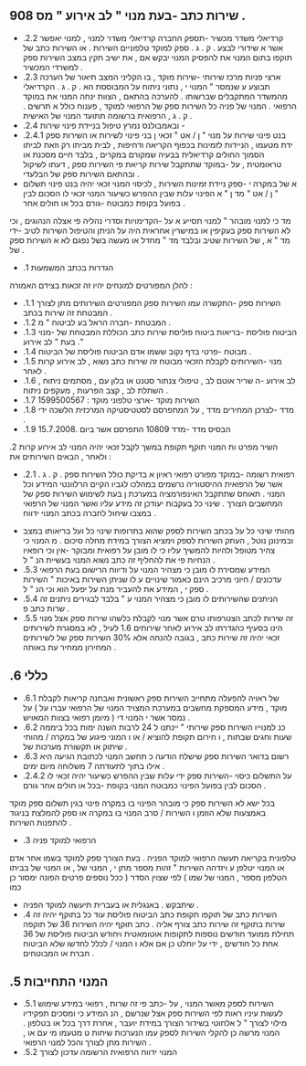 <!-- image -->

## שירות כתב -בעת מנוי " לב אירוע " מס 908 .

- .2.2 קרדיאלי משדר מכשיר -תספק החברה קרדיאלי משדר למנוי , למנוי יאפשר אשר א שידורי לבצע . ק . ג . ספק למוקד טלפוניים השירות . או השירות כתב של תוקפו בתום המנוי את להפסיק המנוי יבקש אם , את ישיב תקין במצב השירות ספק למשרדי המכשיר .
- .2.3 ארצי פניות מרכז שירותי -שירות מוקד , בו הקליני המצב תיאור של הערכה תבוצע ע שנמסר " המנוי י , נתוני ניתוח על המבוססת הא . ק . ג . הקרדיאלי מהמשדר המתקבלים שברשותו . להערכה בהתאם , הצוות ינחה המנוי את במוקד הרפואי . המנוי של פניה כל השירות ספק של הרפואי למוקד , פענוח כולל א תרשים . ק . ג , הרפואית ברשומה תתועד המנוי של האישית .
- .2.4 ובאמבולנס נמרץ טיפול בניידת פינוי שירות -
- .2.4.1 בנט פינוי שירות על מנוי " ן / אט " זכאי ן בני פינוי לשירות או השירות ספק ידת מטעמו , הניידות לזמינות בכפוף הקריאה ודחיפות , לבית מביתו רק וזאת לביתו הסמוך החולים קרדיאלית בבעיה שמקורם במקרים , בלבד חיים מסכנת או טראומטית , על -במוקד שתתקבל שירות קריאת פי השירות ספק , דעתו לשיקול ובהתאם השירות ספק של הבלעדי .
- א של במקרה י -ספק ניידת זמינות השירות , לכיסוי המנוי זכאי יהיה בנט פינוי תשלום " ן / אט " מד ן " א הפינוי עלות שבין ההפרש כשיעור המנוי זכאי לו הסכום לבין בפועל בקופת כמבוטח -גורם בכל או חולים אחר .

מד כי למנוי מובהר " למנוי תסייע א על -הקדימויות וסדרי נהליה פי אצלה הנהוגים , וכי לא השירות ספק בעקיפין או במישרין אחראית היה על הניתן והטיפול השירות לטיב -ידי מד " א , של השירות שטיב ובלבד מד " מחדל או מעשה בשל נפגם לא א השירות ספק של .

- .1 הגדרות בכתב המשמעות

להלן המפורטים למונחים יהיו זה זכאות בצידם האמורה :

- .1.1 השירות ספק -התקשרה עמו השירות ספק המפורטים השירותים מתן לצורך המבטחת זה שירות בכתב .
- .1.2 המבטחת -חברה הראל בע לביטוח " מ .
- .1.3 הביטוח פוליסת -בריאות ביטוח פוליסת שירות כתב הכוללת המבטחת של -מנוי בעת " לב אירוע ."
- .1.4 מבוטח -פרטי בדף נקוב ששמו אדם הביטוח פוליסת של הביטוח .
- .1.5 מנוי -השירותים לקבלת הזכאי מבוטח זה שירות כתב נשוא , לב אירוע קרות לאחר .
- .1.6 לב אירוע -ה שריר אוטם לב , טיפולי צנתור סטנט או בלון עם , מסתמים ניתוח , השתלת לב , קצב הפרעות , מעקפים ניתוח .
- .1.7 השירות מוקד -ארצי טלפוני מוקד : 1599500567
- .1.8 מדד -לצרכן המחירים מדד , על המתפרסם לסטטיסטיקה המרכזית הלשכה ידי .
- .1.9 הבסיס מדד -מדד 10809 התפרסם אשר ביום .15.7.2008

.2 השיר מפרט ות המנוי תוקף תקופת במשך לקבל זכאי יהיה המנוי לב אירוע קרות ולאחר , הבאים השירותים את :

- .2.1 רפואית רשומה -במוקד מפורט רפואי ראיון א בדיקת כולל השירות ספק . ק . ג . אשר של הרפואית ההיסטוריה נרשמים במהלכו לגביו הקיים הרלוונטי המידע וכל המנוי . תאוחס שתתקבל האינפורמציה במערכת ן בעת לשימוש השירות ספק של המחשבים הצורך . שינוי כל בעקבות יעודכן זה מידע עליו ואשר המנוי של הרפואי במצבו שיחול לחברה בכתב המנוי ידווח .

<!-- image -->

- מהותי שינוי כל על בכתב השירות לספק שהוא בתרופות שינוי כל ועל בריאותו במצב ובמינונן נוטל , העתק השירות לספק וימציא הצורך במידת מחלה סיכום . מ המנוי כי צהיר מטופל ולהיות להמשיך עליו כי לו מובן על רפואית ומבוקר -אין וכי רופאיו הנחיות פי את להחליף זה כתב נשוא המנוי בעשיית הנ " ל .
- .5.3 המידע שמסירת לו מובן כי מצהיר המנוי על ודיווח הרישום בעת הרפואי עדכונים / חיוני מרכיב הינם כאמור שינויים ע לו שניתן השירות באיכות " השירות ספק י , המידע את להעביר מנת על יפעל הוא וכי הנ " ל .
- .5.4 הניתנים שהשירותים לו מובן כי מצהיר המנוי ע " בלבד לבגירים ניתנים זה שרות כתב פ .
- .5.5 זה שירות לכתב הצטרפותו טרם אשר מנוי לקבלת כלשהו שירות ספק אצל מנוי הינו בסעיף כהגדרתו לב אירוע לאחר שירותים 1.6 לעיל , לא במסגרת לשירותים זכאי יהיה זה שירות כתב , בגובה להנחה אלא 30% השירות ספק של לשירותים המחירון ממחיר עת באותה .

## .6 כללי

- .6.1 של ראויה להפעלה מתחייב השירות ספק ראשונית ואבחנה קריאות לקבלת מוקד , מידע המספקת מחשבים במערכת המצויד המנוי של הרפואי עברו על ) על נמסר אשר י המנוי די ( מיומן רפואי בצוות המאויש .
- .6.2 כנ למנוייו השירות ספק שירותי " יינתנו ל 24 לרבות השנה ימות בכל ביממה שעות וחגים שבתות , ו חירום תקופת להוציא / או ו המוני פיגוע של במקרה / מהותי שיתוק או תקשורת מערכות של .
- .6.3 רשום בדואר השירות ספק שישלח הודעה כ תחשב המנוי לכתובת הגיעה היא אילו בתוך לתעודתה 7 משלוחה מיום ימים .
- .2.4.2 על התשלום כיסוי -השירות ספק ידי עלות שבין ההפרש כשיעור יהיה זכאי לו הסכום לבין בפועל הפינוי כמבוטח המנוי בקופת -בכל או חולים אחר גורם .

בכל ישא לא השירות ספק כי מובהר הפינוי בו במקרה פינוי בגין תשלום ספק מוקד באמצעות שלא הוזמן ו השירות / סרב המנוי בו במקרה או ספק להמלצת בניגוד להתפנות השירות .

- .3 הרפואי למוקד פניה

טלפונית בקריאה תעשה הרפואי למוקד הפניה . בעת הצורך ספק למוקד בשמו אחר אדם או המנוי יטלפן ע ויזדהה השירות " זהות מספר מתן י , המנוי של , או המנוי של בביתו הטלפון מספר , המנוי של שמו ) לפי שצוין הסדר ( ככל נוספים פרטים הפונה ימסור כן כמו

- שיתבקש . באנגלית או בעברית תיעשה למוקד הפניה .
- .4 השירות כתב של תוקפו תקופת כתב הביטוח פוליסת עוד כל בתוקף יהיה זה שירות בתוקף זה שירות כתב צורף אליה . כתב תוקף יהיה השירות 36 של תוקפה תחילת ממועד חודשים נוספות לתקופות אוטומאטית ויחודש הביטוח פוליסת של 36 אחת כל חודשים , ידי על יוחלט כן אם אלא ו המנוי / לכלל לחדשו שלא הביטוח חברת או המבוטחים .

## .5 המנוי התחייבות

- .5.1 השירות לספק מאשר המנוי , על -כתב פי זה שרות , רפואי במידע שימוש לעשות עיניו ראות לפי השירות ספק אצל שנרשם , הנ המידע כי ומסכים תפקידיו מילוי לצורך " ל אלחוטי בשידור הצורך במידת יועבר , אחרת דרך בכל או בטלפון . המנוי מרשה כן להקלי השירות לספק עמו הנערכות שיחות ט מטעמו מי עם או , השירות מתן לצורך והכל למנוי הרפואי .
- .5.2 המנוי ידווח הרפואית הרשומה עדכון לצורך
